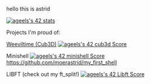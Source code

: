 hello
 this is astrid


[![ageels's 42 stats](https://badge42.vercel.app/api/v2/clh6h173m003508mi5v0y08x1/stats?cursusId=21&coalitionId=59)](https://github.com/JaeSeoKim/badge42)

Projects I'm proud of:

[Weeviltime (Cub3D)](https://github.com/moerastrid/weeviltime "Weeviltime")
[![ageels's 42 cub3d Score](https://badge42.vercel.app/api/v2/clh6h173m003508mi5v0y08x1/project/2914503)](https://github.com/JaeSeoKim/badge42)


Minishell
[![ageels's 42 minishell Score](https://badge42.vercel.app/api/v2/clh6h173m003508mi5v0y08x1/project/2805183)](https://github.com/JaeSeoKim/badge42)
https://github.com/moerastrid/my_first_shell

LIBFT (check out my ft_split!)
[![ageels's 42 Libft Score](https://badge42.vercel.app/api/v2/clh6h173m003508mi5v0y08x1/project/2365223)](https://github.com/JaeSeoKim/badge42)

